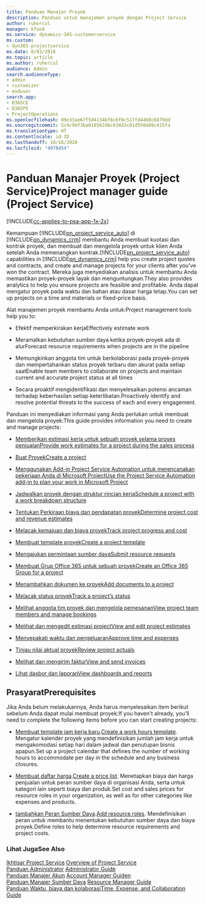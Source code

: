 ```yaml
---
title: Panduan Manajer Proyek
description: Panduan untuk manajemen proyek dengan Project Service
author: ruhercul
manager: kfend
ms.service: dynamics-365-customerservice
ms.custom:
- dyn365-projectservice
ms.date: 8/03/2018
ms.topic: article
ms.author: ruhercul
audience: Admin
search.audienceType:
- admin
- customizer
- enduser
search.app:
- D365CE
- D365PS
- ProjectOperations
ms.openlocfilehash: 89e33ae67f5d4134bf8c6f6c517fd4460c6879dd
ms.sourcegitcommit: 5c4c9bf3ba018562d6cb3443c01d550489c415fa
ms.translationtype: HT
ms.contentlocale: id-ID
ms.lasthandoff: 10/16/2020
ms.locfileid: "4078454"
---
```

# <a name="project-manager-guide-project-service"></a><span data-ttu-id="e7f0b-103">Panduan Manajer Proyek (Project Service)</span><span class="sxs-lookup"><span data-stu-id="e7f0b-103">Project manager guide (Project Service)</span></span>

[!INCLUDE[cc-applies-to-psa-app-1x-2x](../includes/cc-applies-to-psa-app-1x-2x.md)]

<span data-ttu-id="e7f0b-104">Kemampuan [!INCLUDE[pn_project_service_auto](../includes/pn-project-service-auto.md)] di [!INCLUDE[pn_dynamics_crm](../includes/pn-dynamics-crm.md)] membantu Anda membuat kuotasi dan kontrak proyek, dan membuat dan mengelola proyek untuk klien Anda setelah Anda memenangkan kontrak.</span><span class="sxs-lookup"><span data-stu-id="e7f0b-104">[!INCLUDE[pn_project_service_auto](../includes/pn-project-service-auto.md)] capabilities in [!INCLUDE[pn_dynamics_crm](../includes/pn-dynamics-crm.md)] help you create project quotes and contracts, and create and manage projects for your clients after you’ve won the contract.</span></span> <span data-ttu-id="e7f0b-105">Mereka juga menyediakan analisis untuk membantu Anda memastikan proyek-proyek layak dan menguntungkan.</span><span class="sxs-lookup"><span data-stu-id="e7f0b-105">They also provides analytics to help you ensure projects are feasible and profitable.</span></span> <span data-ttu-id="e7f0b-106">Anda dapat mengatur proyek pada waktu dan bahan atau dasar harga tetap.</span><span class="sxs-lookup"><span data-stu-id="e7f0b-106">You can set up projects on a time and materials or fixed-price basis.</span></span>  
  
 <span data-ttu-id="e7f0b-107">Alat manajemen proyek membantu Anda untuk:</span><span class="sxs-lookup"><span data-stu-id="e7f0b-107">Project management tools help you to:</span></span>  
  
-   <span data-ttu-id="e7f0b-108">Efektif memperkirakan kerja</span><span class="sxs-lookup"><span data-stu-id="e7f0b-108">Effectively estimate work</span></span>  
  
-   <span data-ttu-id="e7f0b-109">Meramalkan kebutuhan sumber daya ketika proyek-proyek ada di alur</span><span class="sxs-lookup"><span data-stu-id="e7f0b-109">Forecast resource requirements when projects are in the pipeline</span></span>  
  
-   <span data-ttu-id="e7f0b-110">Memungkinkan anggota tim untuk berkolaborasi pada proyek-proyek dan mempertahankan status proyek terbaru dan akurat pada setiap saat</span><span class="sxs-lookup"><span data-stu-id="e7f0b-110">Enable team members to collaborate on projects and maintain current and accurate project status at all times</span></span>  
  
-   <span data-ttu-id="e7f0b-111">Secara proaktif mengidentifikasi dan menyelesaikan potensi ancaman terhadap keberhasilan setiap keterlibatan.</span><span class="sxs-lookup"><span data-stu-id="e7f0b-111">Proactively identify and resolve potential threats to the success of each and every engagement.</span></span>  
  
<span data-ttu-id="e7f0b-112">Panduan ini menyediakan informasi yang Anda perlukan untuk membuat dan mengelola proyek:</span><span class="sxs-lookup"><span data-stu-id="e7f0b-112">This guide provides information you need to create and manage projects:</span></span>  
  
-   [<span data-ttu-id="e7f0b-113">Memberikan estimasi kerja untuk sebuah proyek selama proses penjualan</span><span class="sxs-lookup"><span data-stu-id="e7f0b-113">Provide work estimates for a project during the sales process</span></span>](../psa/provide-estimates-project-during-sales-process.md)  
  
-   [<span data-ttu-id="e7f0b-114">Buat Proyek</span><span class="sxs-lookup"><span data-stu-id="e7f0b-114">Create a project</span></span>](../psa/create-project.md)  
  
-   [<span data-ttu-id="e7f0b-115">Menggunakan Add-in Project Service Automation untuk merencanakan pekerjaan Anda di Microsoft Project</span><span class="sxs-lookup"><span data-stu-id="e7f0b-115">Use the Project Service Automation add-in to plan your work in Microsoft Project</span></span>](../psa/add-plan-work-microsoft-project.md)  
  
-   [<span data-ttu-id="e7f0b-116">Jadwalkan proyek dengan struktur rincian kerja</span><span class="sxs-lookup"><span data-stu-id="e7f0b-116">Schedule a project with a work breakdown structure</span></span>](../psa/schedule-project-work-breakdown-structure.md)  
  
-   [<span data-ttu-id="e7f0b-117">Tentukan Perkiraan biaya dan pendapatan proyek</span><span class="sxs-lookup"><span data-stu-id="e7f0b-117">Determine project cost and revenue estimates</span></span>](../psa/determine-project-cost-revenue-estimates.md)  
  
-   [<span data-ttu-id="e7f0b-118">Melacak kemajuan dan biaya proyek</span><span class="sxs-lookup"><span data-stu-id="e7f0b-118">Track project progress and cost</span></span>](../psa/track-project-progress-cost.md)  
  
-   [<span data-ttu-id="e7f0b-119">Membuat template proyek</span><span class="sxs-lookup"><span data-stu-id="e7f0b-119">Create a project template</span></span>](../psa/create-project-template.md)  
  
-   [<span data-ttu-id="e7f0b-120">Mengajukan permintaan sumber daya</span><span class="sxs-lookup"><span data-stu-id="e7f0b-120">Submit resource requests</span></span>](../psa/submit-resource-requests.md)  
  
-   [<span data-ttu-id="e7f0b-121">Membuat Grup Office 365 untuk sebuah proyek</span><span class="sxs-lookup"><span data-stu-id="e7f0b-121">Create an Office 365 Group for a project</span></span>](../psa/create-office-365-group-project.md)  
  
-   [<span data-ttu-id="e7f0b-122">Menambahkan dokumen ke proyek</span><span class="sxs-lookup"><span data-stu-id="e7f0b-122">Add documents to a project</span></span>](../psa/add-documents-project.md)  
  
-   [<span data-ttu-id="e7f0b-123">Melacak status proyek</span><span class="sxs-lookup"><span data-stu-id="e7f0b-123">Track a project’s status</span></span>](../psa/track-project-status.md)  
  
-   [<span data-ttu-id="e7f0b-124">Melihat anggota tim proyek dan mengelola pemesanan</span><span class="sxs-lookup"><span data-stu-id="e7f0b-124">View project team members and manage bookings</span></span>](../psa/view-project-team-members-manage-bookings.md)  
  
-   [<span data-ttu-id="e7f0b-125">Melihat dan mengedit estimasi project</span><span class="sxs-lookup"><span data-stu-id="e7f0b-125">View and edit project estimates</span></span>](../psa/view-edit-project-estimates.md)  
  
-   [<span data-ttu-id="e7f0b-126">Menyepakati waktu dan pengeluaran</span><span class="sxs-lookup"><span data-stu-id="e7f0b-126">Approve time and expenses</span></span>](../psa/approve-time-expenses.md)  
  
-   [<span data-ttu-id="e7f0b-127">Tinjau nilai aktual proyek</span><span class="sxs-lookup"><span data-stu-id="e7f0b-127">Review project actuals</span></span>](../psa/review-project-actuals.md)  
  
-   [<span data-ttu-id="e7f0b-128">Melihat dan mengirim faktur</span><span class="sxs-lookup"><span data-stu-id="e7f0b-128">View and send invoices</span></span>](../psa/view-send-invoices.md)  
  
-   [<span data-ttu-id="e7f0b-129">Lihat dasbor dan laporan</span><span class="sxs-lookup"><span data-stu-id="e7f0b-129">View dashboards and reports</span></span>](../psa/view-dashboards-reports.md)  
  
## <a name="prerequisites"></a><span data-ttu-id="e7f0b-130">Prasyarat</span><span class="sxs-lookup"><span data-stu-id="e7f0b-130">Prerequisites</span></span>  
 <span data-ttu-id="e7f0b-131">Jika Anda belum melakukannya, Anda harus menyelesaikan item berikut sebelum Anda dapat mulai membuat proyek:</span><span class="sxs-lookup"><span data-stu-id="e7f0b-131">If you haven't already, you’ll need to complete the following items before you can start creating projects:</span></span>  
  
-   <span data-ttu-id="e7f0b-132">[Membuat template jam kerja baru](../psa/create-work-hours-template.md).</span><span class="sxs-lookup"><span data-stu-id="e7f0b-132">[Create a work hours template](../psa/create-work-hours-template.md).</span></span> <span data-ttu-id="e7f0b-133">Mengatur kalender proyek yang mendefinisikan jumlah jam kerja untuk mengakomodasi setiap hari dalam jadwal dan penutupan bisnis apapun.</span><span class="sxs-lookup"><span data-stu-id="e7f0b-133">Set up a project calendar that defines the number of working hours to accommodate per day in the schedule and any business closures.</span></span>  
  
-   <span data-ttu-id="e7f0b-134">[Membuat daftar harga](../psa/create-price-list.md).</span><span class="sxs-lookup"><span data-stu-id="e7f0b-134">[Create a price list](../psa/create-price-list.md).</span></span> <span data-ttu-id="e7f0b-135">Menetapkan biaya dan harga penjualan untuk peran sumber daya di organisasi Anda, serta untuk kategori lain seperti biaya dan produk.</span><span class="sxs-lookup"><span data-stu-id="e7f0b-135">Set cost and sales prices for resource roles in your organization, as well as for other categories like expenses and products.</span></span>  
  
-   <span data-ttu-id="e7f0b-136">[tambahkan Peran Sumber Daya](../psa/add-resource-roles.md).</span><span class="sxs-lookup"><span data-stu-id="e7f0b-136">[Add resource roles](../psa/add-resource-roles.md).</span></span> <span data-ttu-id="e7f0b-137">Mendefinisikan peran untuk membantu menentukan kebutuhan sumber daya dan biaya proyek.</span><span class="sxs-lookup"><span data-stu-id="e7f0b-137">Define roles to help determine resource requirements and project costs.</span></span>  
  
### <a name="see-also"></a><span data-ttu-id="e7f0b-138">Lihat Juga</span><span class="sxs-lookup"><span data-stu-id="e7f0b-138">See Also</span></span>  
 <span data-ttu-id="e7f0b-139">[Ikhtisar Project Service](../psa/overview.md) </span><span class="sxs-lookup"><span data-stu-id="e7f0b-139">[Overview of Project Service](../psa/overview.md) </span></span>  
 <span data-ttu-id="e7f0b-140">[Panduan Administrator](../psa/admin-guide.md) </span><span class="sxs-lookup"><span data-stu-id="e7f0b-140">[Administrator Guide](../psa/admin-guide.md) </span></span>  
 <span data-ttu-id="e7f0b-141">[Panduan Manajer Akun](../psa/account-manager-guide.md) </span><span class="sxs-lookup"><span data-stu-id="e7f0b-141">[Account Manager Guiden](../psa/account-manager-guide.md) </span></span>  
 <span data-ttu-id="e7f0b-142">[Panduan Manajer Sumber Daya](../psa/resource-manager-guide.md) </span><span class="sxs-lookup"><span data-stu-id="e7f0b-142">[Resource Manager Guide](../psa/resource-manager-guide.md) </span></span>  
 [<span data-ttu-id="e7f0b-143">Panduan Waktu, biaya dan kolaborasi</span><span class="sxs-lookup"><span data-stu-id="e7f0b-143">Time, Expense, and Collaboration Guide</span></span>](../psa/time-expense-collaboration-guide.md)

